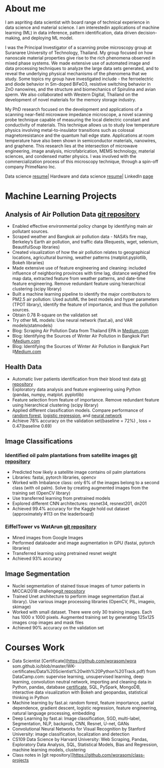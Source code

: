


# About me

I am aspriting data scientist with board range of technical experience in data science and material science. I am interestedin applications of machine learning (ML) in data inference, pattern identification, data driven decision-making, and deploying ML model. 

I was the Principal Investigator of a scanning probe microscopy group at Suranaree University of Technology, Thailand. My group focused on how nanoscale material properties give rise to the rich phenomena observed in mixed phase systems. We made extensive use of automated image and data processing techniques to analyze the large data sets generated, and to reveal the underlying physical mechanisms of the phenomena that we study. Some topics my group have investigated include - the ferroelectric and diode behavior in Sm-doped BiFeO3, resistive switching behavior in ZnO nanowires, and the structure and biomechanics of Spirulina and avian sperm. We also collaborated with Western Digital, Thailand on the development of novel materials for the memory storage industry.

My PhD research focused on the development and applications of a scanning near-field microwave impedance microscope, a novel scanning probe technique capable of measuring the local dielectric constant and conductivity of materials. This technique allows us to study low temperature physics involving metal-to-insulator transitions such as colossal magnetoresistance and the quantum hall edge state. Applications at room temperature have also been shown in semiconductor materials, nanowires, and graphene. This research lies at the intersection of microwave engineering, image analysis, microfabrication, MEMS technology, material sciences, and condensed matter physics. I was involved with the commercialization process of this microscopy technique, through a spin-off company PrimeNano Inc.

Data science [resume](https://github.com/worasom/worasom.github.io/blob/master/WK-resume/Worasom_Kundhikanjana-data_science_resume.pdf)| 
Hardware and data science [resume](https://github.com/worasom/worasom.github.io/blob/master/WK-resume/Worasom_Kundhikanjana-hardware_data_science_resume.pdf)|
LinkedIn [page](https://www.linkedin.com/in/worasom/)

# Machine Learning Projects
## Analysis of Air Pollution Data [git repository](https://github.com/worasom/aqi_thailand) 
- Enabled effective environmental policy change by identifying main air pollutant sources.
- Scraped weather and Bangkok air pollution data - NASA’s fire map, Berkeley’s Earth air pollution, and traffic data (Requests, wget, selenium, BeautifulSoup libraries) 
- Created visualization of how the air pollution relates to geographical locations, agricultural burning, weather patterns (matplot.pyplotlib, Bokeh libraries)
- Made extensive use of feature engineering and cleaning: included influence of neighboring provinces with time lag, distance weighed fire map data, extracted feature from weather patterns, and date-time feature engineering. Remove redundant feature using hierarchical clustering (scipy library)
- Built a machine learning pipeline to identify the major contributors to PM2.5 air pollution: Used autoML the best models and hyper parameters (TPOT library), identify the feature of importance, and thus the pollution sources.
- Obtain 0.78 R-square on the validation set 
- Try other ML models: Use neural network (fast.ai), and VAR models(statmodels)
- Blog: Scraping Air Pollution Data from Thailand EPA in [Medium.com](https://medium.com/@worasom/scraping-air-pollution-data-from-thailand-epa-a866f291c06)  
- Blog: Identifying the Sources of Winter Air Pollution in Bangkok Part I[Medium.com](https://towardsdatascience.com/identifying-the-sources-of-winter-air-pollution-in-bangkok-part-i-d4392ea608dc)
- Blog: Identifying the Sources of Winter Air Pollution in Bangkok Part II[Medium.com](https://towardsdatascience.com/identifying-the-sources-of-winter-air-pollution-in-bangkok-part-ii-72539f9b767a)

## Health Data 
- Automatic liver patients identification from their blood test data [git repository](https://github.com/worasom/indian_liver_patients)
- Exploratory data analysis and feature engineering using Python (pandas, numpy, matplot. pyplotlib)
- Feature selection from feature of importance. Remove redundant feature using hierarchical clustering (scipy library)
- Applied different classification models.  Compare performance of [random forest](https://github.com/worasom/indian_liver_patients/blob/master/Indian_liver_patients_random_forest.ipynb), [logistic regression](https://github.com/worasom/indian_liver_patients/blob/master/Indian_liver_logistic.ipynb), and [neural network](https://github.com/worasom/indian_liver_patients/blob/master/Indian_liver_patients-NN.ipynb)
- Achieve 78% accuracy on the validation set(baseline = 72%) , loss =  0.47(baseline 0.69)

## Image Classifications 

###  Identified oil palm plantations from satellite images [git repository](https://github.com/worasom/WiDS_Datathon_2019)
- Predicted how likely a satellite image contains oil palm plantations 
-  Libraries: fastai, pytorch libraries, opencv 
- Worked with Imbalance class: only 6% of the images belong to a second class (with oil palm). Solve by creating augmented images from the training set (OpenCV library)
- Use transferred learning from pretrained models 
- Explored different CNN architectures: resnet34, resnext201, dn201 
- Achieved 99.4% accuracy for the Kaggle hold out dataset (approximately #113 on the leaderboard)

###  EiffelTower vs WatArun [git repository](https://github.com/worasom/EiffelTower_vs_WatArun)
- Mined images from Google Images 
- Performed dataloader and image augmentation in GPU (fastai, pytorch libraries)
- Transferred learning using pretrained resnet weight 
- Achieved 93% accuracy 

## Image Segmentation
- Nuclei segmentation of stained tissue images of tumor patients in MICCAI2018 challenge[git repository](https://github.com/worasom/hist_images) 
- Trained Unet architecture to perform image segmentation (fast.ai library). Use various image processing libraries (OpenCV, PIL, imageio, skimage)
- Worked with small dataset. There were only 30 training images. Each has 1000 x 1000 pixels. Augmented training set by generating 125x125 images crop images and mask files
- Achieved 90% accuracy on the validation set  

# Courses Work
- Data Scientist [Certificate](https://github.com/worasom/wora  som.github.io/blob/master/WK-certificates/Data%20Scientist%20with%20Python%20Track.pdf) from DataCamp.com: supervise learning, unsupervised learning, deep learning, convolution neutral network, importing and cleaning data in Python, pandas, database [certificate](https://github.com/worasom/worasom.github.io/blob/master/WK-certificates/SQL%20Fundamentals%20Track.pdf), SQL, PySpark, MongoDB, interactive data visualization with Bokeh and geopandas, statistical thinking in Python
- Machine learning by fast.ai: random forest, feature importance, partial dependence, gradient descent, logistic regression, feature engineering, natural language processing, embedding 
- Deep Learning by fast.ai: Image classification, SGD, multi-label, Segmentation, NLP, backprob, CNN, Resnet, U-net, GANs
- Convolutional Neural Networks for Visual Recognition by Stanford University: image classification, localization and detection
- CS109 Data Science by Harvard University: Web Scraping, Pandas, Exploratory Data Analysis, SQL, Statistical Models, Bias and Regression, machine learning models, clustering 
- Class notes in [git repository]]https://github.com/worasom/class-projects